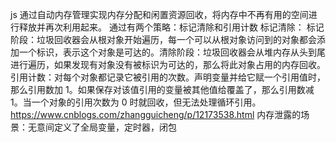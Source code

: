 js 通过自动内存管理实现内存分配和闲置资源回收，将内存中不再有用的空间进行释放并再次利用起来。
通过有两个策略：标记清除和引用计数
标记清除：
标记阶段：垃圾回收器会从根对象开始遍历，每一个可以从根对象访问到的对象都会添加一个标识，表示这个对象是可达的。清除阶段：垃圾回收器会从堆内存从头到尾进行遍历，如果发现有对象没有被标识为可达的，那么将此对象占用的内存回收。
引用计数：对每个对象都记录它被引用的次数。声明变量并给它赋一个引用值时，那么引用数加 1。如果保存对该值引用的变量被其他值给覆盖了，那么引用数减 1。当一个对象的引用次数为 0 时就回收，但无法处理循环引用。
https://www.cnblogs.com/zhangguicheng/p/12173538.html
内存泄露的场景：无意间定义了全局变量，定时器，闭包
